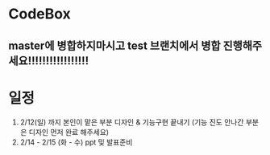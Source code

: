 # CodeBox

## master에 병합하지마시고 test 브랜치에서 병합 진행해주세요!!!!!!!!!!!!!!!!!

# 일정
1. 2/12(일) 까지 본인이 맡은 부분 디자인 & 기능구현 끝내기 (기능 진도 안나간 부분은 디자인 먼저 완료 해주세요)
2. 2/14 - 2/15 (화 - 수) ppt 및 발표준비
